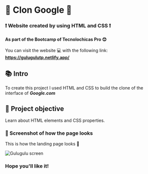 # 👯 Clon Google 👯

### ❗️ **Website created by using HTML and CSS** ❗️

#### As part of the Bootcamp of Tecnolochicas Pro 😊

You can visit the website 💻 with the following link: **https://gulugulutp.netlify.app/**

## 📚 Intro

To create this project I used HTML and CSS to build the clone of the interface of ***Google.com***

## 🎯 Project objective

Learn about HTML elements and CSS properties. 


### 📸 Screenshot of how the page looks 

This is how the landing page looks 👀

![Gulugulu screen](https://github.com/Bananab-lue/Gulugulu/assets/139791048/b5e4c649-745a-44c7-a4e2-6339c69b9a70)

### Hope you'll like it! 






